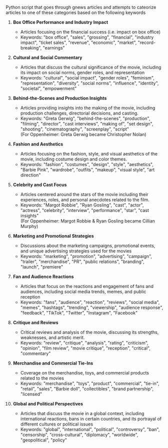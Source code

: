 
Python script that goes through gnews articles and attempts to cateorize articles to one of these categories based on the following keywords

1. **Box Office Performance and Industry Impact**
   - Articles focusing on the financial success (i.e. impact on box office)
   - Keywords: "box office", "sales", "grossing", "financial", "industry impact", "ticket sales", "revenue", "economic", "market", "record-breaking", "earnings"

2. **Cultural and Social Commentary**
   - Articles that discuss the cultural significance of the movie, including its impact on social norms, gender roles, and representation
   - Keywords: "cultural", "social impact", "gender roles", "feminism", "representation", "diversity", "social norms", "influence", "identity", "societal", "empowerment"

3. **Behind-the-Scenes and Production Insights**
   - Articles providing insights into the making of the movie, including production challenges, directorial decisions, and casting.
   - Keywords: "Greta Gerwig", "behind-the-scenes", "production", "filming", "director", "cast interviews", "making of", "set design", "shooting", "cinematography", "screenplay", "script"  
           (For Oppenheimer: Greta Gerwig became Christopher Nolan)

4. **Fashion and Aesthetics**
   - Articles focusing on the fashion, style, and visual aesthetics of the movie, including costume design and color themes.
   - Keywords: "fashion", "costumes", "design", "style", "aesthetics", "Barbie Pink", "wardrobe", "outfits", "makeup", "visual style", "art direction"

5. **Celebrity and Cast Focus**
    - Articles centered around the stars of the movie including their experiences, roles, and personal anecdotes related to the film.
   - Keywords: "Margot Robbie", "Ryan Gosling", "cast", "actor", "actress", "celebrity", "interview", "performance", "star", "cast insights"  
         (For Oppenheimer: Margot Robbie & Ryan Gosling became Cillian Murphy)

6. **Marketing and Promotional Strategies**
   - Discussions about the marketing campaigns, promotional events, and unique advertising strategies used for the movies
   - Keywords: "marketing", "promotion", "advertising", "campaign", "trailer", "merchandise", "PR", "public relations", "branding", "launch", "premiere"

7. **Fan and Audience Reactions**
   - Articles that focus on the reactions and engagement of fans and audiences, including social media trends, memes, and public reception
   - Keywords: "fans", "audience", "reaction", "reviews", "social media", "memes", "hashtags", "trending", "viewership", "audience response", "feedback", "TikTok", "Twitter", "Instagram", "Facebook"
    
8. **Critique and Reviews**
   - Critical reviews and analysis of the movie, discussing its strengths, weaknesses, and artistic merit.
   - Keywords: "review", "critique", "analysis", "rating", "criticism", "opinion", "film review", "movie critique", "reception", "critical", "commentary"

9. **Merchandise and Commercial Tie-Ins**
   - Coverage on the merchandise, toys, and commercial products related to the movies
   - Keywords: "merchandise", "toys", "product", "commercial", "tie-in", "retail", "sales", "Barbie doll", "collectibles", "brand partnership", "licensed"

10. **Global and Political Perspectives**
    - Articles that discuss the movie in a global context, including international reactions, bans in certain countries, and its portrayal of different cultures or political issues
    - Keywords: "global", "international", "political", "controversy", "ban", "censorship", "cross-cultural", "diplomacy", "worldwide", "geopolitical", "policy"

